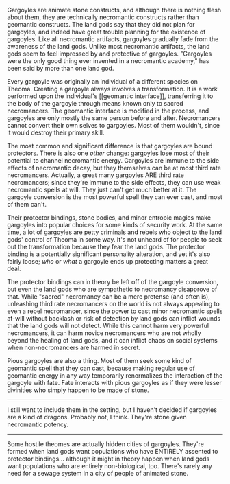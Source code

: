 Gargoyles are animate stone constructs, and although there is nothing flesh about them, they are technically necromantic constructs rather than geomantic constructs.  The land gods say that they did not plan for gargoyles, and indeed have great trouble planning for the existence of gargoyles.  Like all necromantic artifacts, gargoyles gradually fade from the awareness of the land gods.  Unlike most necromantic artifacts, the land gods seem to feel impressed by and protective of gargoyles.  "Gargoyles were the only good thing ever invented in a necromantic academy," has been said by more than one land god.

Every gargoyle was originally an individual of a different species on Theoma.  Creating a gargoyle always involves a transformation.  It is a work performed upon the individual's [[geomantic interface]], transferring it to the body of the gargoyle through means known only to sacred necromancers.  The geomantic interface is modified in the process, and gargoyles are only mostly the same person before and after.  Necromancers cannot convert their own selves to gargoyles.  Most of them wouldn't, since it would destroy their primary skill.

The most common and significant difference is that gargoyles are bound protectors.  There is also one *other* change: gargoyles lose most of their potential to channel necromantic energy.  Gargoyles are immune to the side effects of necromantic decay, but they themselves can be at most third rate necromancers.  Actually, a great many gargoyles ARE third rate necromancers; since they're immune to the side effects, they can use weak necromantic spells at will.  They just can't get much better at it.  The gargoyle conversion is the most powerful spell they can ever cast, and most of them can't.

Their protector bindings, stone bodies, and minor entropic magics make gargoyles into popular choices for some kinds of security work.  At the same time, a lot of gargoyles are petty criminals and rebels who object to the land gods' control of Theoma in some way.  It's not unheard of for people to seek out the transformation because they fear the land gods.  The protector binding is a potentially significant personality alteration, and yet it's also fairly loose; *who* or *what* a gargoyle ends up protecting matters a great deal.

The protector bindings can in theory be left off of the gargoyle conversion, but even the land gods who are sympathetic to necromancy disapprove of that.  While "sacred" necromancy can be a mere pretense (and often is), unleashing third rate necromancers on the world is not always appealing to even a rebel necromancer, since the power to cast minor necromantic spells at-will without backlash or risk of detection by land gods can inflict wounds that the land gods will not detect.  While this cannot harm very powerful necromancers, it can harm novice necromancers who are not wholly beyond the healing of land gods, and it can inflict chaos on social systems when non-necromancers are harmed in secret.

Pious gargoyles are also a thing.  Most of them seek some kind of geomantic spell that they can cast, because making regular use of geomantic energy in any way temporarily renormalizes the interaction of the gargoyle with fate.  Fate interacts with pious gargoyles as if they were lesser divinities who simply happen to be made of stone.

---
I still want to include them in the setting, but I haven't decided if gargoyles are a kind of dragons.  Probably not, I think.  They're stone given necromantic potency.

---
Some hostile theomes are actually hidden cities of gargoyles.  They're formed when land gods want populations who have ENTIRELY assented to protector bindings... although it might in theory happen when land gods want populations who are entirely non-biological, too.  There's rarely any need for a sewage system in a city of people of animated stone.